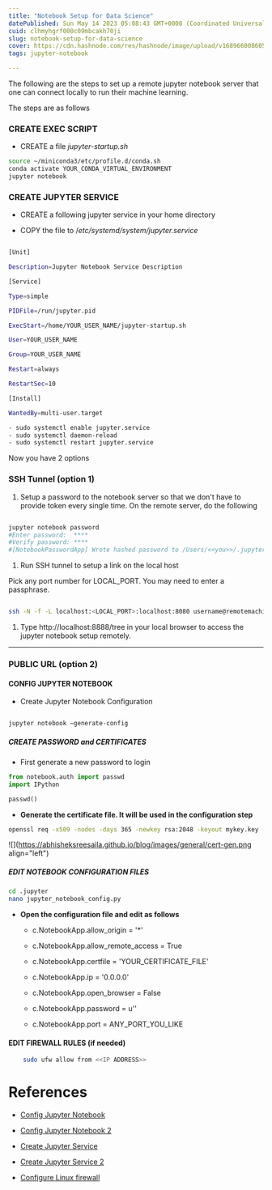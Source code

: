 ```yaml
---
title: "Notebook Setup for Data Science"
datePublished: Sun May 14 2023 05:08:43 GMT+0000 (Coordinated Universal Time)
cuid: clhmyhgrf000c09mbcakh70ji
slug: notebook-setup-for-data-science
cover: https://cdn.hashnode.com/res/hashnode/image/upload/v1689660086055/b3dc87f8-2a3c-41b2-940e-28a7a4683e8c.png
tags: jupyter-notebook

---
```


The following are the steps to set up a remote jupyter notebook server that one can connect locally to run their machine learning.

The steps are as follows

### CREATE EXEC SCRIPT

* CREATE a file *jupyter-startup.sh*
    

```bash
source ~/miniconda3/etc/profile.d/conda.sh
conda activate YOUR_CONDA_VIRTUAL_ENVIRONMENT
jupyter notebook
```

### CREATE JUPYTER SERVICE

* CREATE a following jupyter service in your home directory
    
* COPY the file to /*etc/systemd/system/jupyter.service*
    

```bash

[Unit]

Description=Jupyter Notebook Service Description

[Service]

Type=simple

PIDFile=/run/jupyter.pid

ExecStart=/home/YOUR_USER_NAME/jupyter-startup.sh 

User=YOUR_USER_NAME

Group=YOUR_USER_NAME

Restart=always

RestartSec=10

[Install]

WantedBy=multi-user.target
```

```bash
- sudo systemctl enable jupyter.service
- sudo systemctl daemon-reload
- sudo systemctl restart jupyter.service
```

Now you have 2 options

### SSH Tunnel (option 1)

1. Setup a password to the notebook server so that we don't have to provide token every single time. On the remote server, do the following
    

```bash

jupyter notebook password
#Enter password:  ****
#Verify password: ****
#[NotebookPasswordApp] Wrote hashed password to /Users/<<you>>/.jupyter/jupyter_notebook_config.json
```

1. Run SSH tunnel to setup a link on the local host
    

Pick any port number for LOCAL\_PORT. You may need to enter a passphrase.

```bash

ssh -N -f -L localhost:<LOCAL_PORT>:localhost:8080 username@remotemachine -p <<PORT ID>> -v
```

1. Type http://localhost:8888/tree in your local browser to access the jupyter notebook setup remotely.
    

---

### PUBLIC URL (option 2)

#### CONFIG JUPYTER NOTEBOOK

* Create Jupyter Notebook Configuration
    

```bash

jupyter notebook –generate-config
```

##### CREATE PASSWORD and CERTIFICATES

* First generate a new password to login
    

```python
from notebook.auth import passwd
import IPython

passwd()
```

* **Generate the certificate file. It will be used in the configuration step**
    

```bash
openssl req -x509 -nodes -days 365 -newkey rsa:2048 -keyout mykey.key -out mycert.pem
```

![](https://abhisheksreesaila.github.io/blog/images/general/cert-gen.png align="left")

##### EDIT NOTEBOOK CONFIGURATION FILES

```bash
cd .jupyter
nano jupyter_notebook_config.py
```

* **Open the configuration file and edit as follows**
    
    * c.NotebookApp.allow\_origin = '\*'
        
    * c.NotebookApp.allow\_remote\_access = True
        
    * c.NotebookApp.certfile = 'YOUR\_CERTIFICATE\_FILE'
        
    * c.NotebookApp.ip = '0.0.0.0'
        
    * c.NotebookApp.open\_browser = False
        
    * c.NotebookApp.password = u''
        
    * c.NotebookApp.port = ANY\_PORT\_YOU\_LIKE
        

#### EDIT FIREWALL RULES (if needed)

```bash
    sudo ufw allow from <<IP ADDRESS>>
```

# References

* [Config Jupyter Notebook](https://jupyter-notebook.readthedocs.io/en/stable/public_server.html)
    
* [Config Jupyter Notebook 2](https://hyunyoung2.github.io/2017/11/14/How_to_Access_Jupyter_Notebook_Remotely)
    
* [Create Jupyter Service](https://gist.github.com/whophil/5a2eab328d2f8c16bb31c9ceaf23164f)
    
* [Create Jupyter Service 2](https://janakiev.com/blog/jupyter-systemd)
    
* [Configure Linux firewall](https://www.linode.com/docs/guides/configure-firewall-with-ufw)